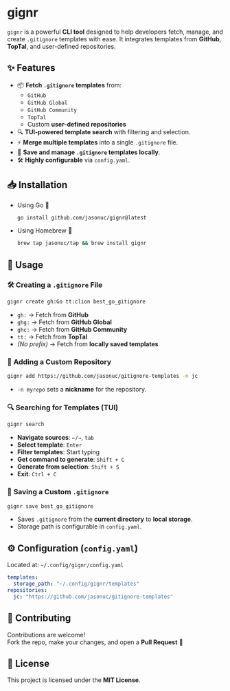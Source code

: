# gignr

`gignr` is a powerful **CLI tool** designed to help developers fetch, manage, and create `.gitignore` templates with ease. It integrates templates from **GitHub**, **TopTal**, and user-defined repositories.

## ✨ Features

- 📦 **Fetch `.gitignore` templates** from:
  - `GitHub`  
  - `GitHub Global`  
  - `GitHub Community`  
  - `TopTal`  
  - Custom **user-defined repositories**
- 🔍 **TUI-powered template search** with filtering and selection.
- ⚡ **Merge multiple templates** into a single `.gitignore` file.
- 💾 **Save and manage `.gitignore` templates locally**.
- 🛠️ **Highly configurable** via `config.yaml`.

## 📥 Installation

- Using Go 🐹

    ```sh
    go install github.com/jasonuc/gignr@latest
    ```

- Using Homebrew 🍺

    ```sh
    brew tap jasonuc/tap && brew install gignr
    ```

## 📌 Usage

### 🛠️ **Creating a `.gitignore` File**

```sh
gignr create gh:Go tt:clion best_go_gitignore
```

- `gh:` → Fetch from **GitHub**
- `ghg:` → Fetch from **GitHub Global**
- `ghc:` → Fetch from **GitHub Community**
- `tt:` → Fetch from **TopTal**
- *(No prefix)* → Fetch from **locally saved templates**

### 🎯 **Adding a Custom Repository**

```sh
gignr add https://github.com/jasonuc/gitignore-templates -n jc
```

- `-n myrepo` sets a **nickname** for the repository.

### 🔍 **Searching for Templates (TUI)**

```sh
gignr search
```

- **Navigate sources**: `←/→`, `tab`
- **Select template**: `Enter`
- **Filter templates**: Start typing
- **Get command to generate**: `Shift + C`
- **Generate from selection**: `Shift + S`
- **Exit**: `Ctrl + C`

### 💾 **Saving a Custom `.gitignore`**

```sh
gignr save best_go_gitignore
```

- Saves `.gitignore` from the **current directory** to **local storage**.
- Storage path is configurable in `config.yaml`.

## ⚙️ Configuration (`config.yaml`)

Located at: `~/.config/gignr/config.yaml`

```yaml
templates:
  storage_path: "~/.config/gignr/templates"
repositories:
  jc: "https://github.com/jasonuc/gitignore-templates"
```

## 🤝 Contributing

Contributions are welcome!  
Fork the repo, make your changes, and open a **Pull Request** 🚀

## 📜 License

This project is licensed under the **MIT License**.
